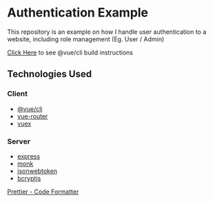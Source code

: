 # Authentication Example

This repository is an example on how I handle user authentication to a website, including role management (Eg. User / Admin)

[Click Here](client/README.md) to see @vue/cli build instructions

## Technologies Used

### Client

-   [@vue/cli](https://www.npmjs.com/package/@vue/cli)
-   [vue-router](https://www.npmjs.com/package/vue-router)
-   [vuex](https://www.npmjs.com/package/vuex)

### Server

-   [express](https://www.npmjs.com/package/express)
-   [monk](https://www.npmjs.com/package/monk)
-   [jsonwebtoken](https://www.npmjs.com/package/jsonwebtoken)
-   [bcryptjs](https://www.npmjs.com/package/bcryptjs)

[Prettier - Code Formatter](https://marketplace.visualstudio.com/items?itemName=esbenp.prettier-vscode)

